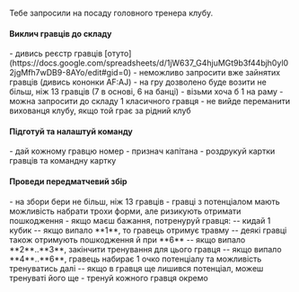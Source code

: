 
Тебе запросили на посаду головного тренера клубу.

<h4>Виклич гравців до складу</h4>
- дивись реєстр гравців [отуто](https://docs.google.com/spreadsheets/d/1jW637_G4hjuMGt9b3f44bjh0yl02jgMfh7wDB9-8AYo/edit#gid=0)
- неможливо запросити вже зайнятих гравців (дивись кононки AF:AJ)
- на гру дозволено буде возити не більш, ніж 13 гравців (7 в основі, 6 на банці)
- візьми хоча б 1 на раму
- можна запросити до складу 1 класичного гравця
- не вийде переманити вихованця клубу, якщо той грає за рідний клуб

<h4>Підготуй та налаштуй команду</h4>
- дай кожному гравцю номер
- признач капітана
- роздрукуй картки гравців та командну картку

<h4>Проведи передматчевий збір</h4>
- на збори бери не більш, ніж 13 гравців
- гравці з потенціалом мають можливість набрати трохи форми, але ризикують отримати пошкодження
- якщо маєш бажання, потренуруй гравця:
-- кидай 1 кубик
-- якщо випало **1**, то гравець отримує травму
-- деякі гравці також отримують пошкодження й при **6**
-- якщо випало **2**..**3**, закінчити тренування для цього гравця
-- якщо випало **4**..**6**, гравець набирає 1 очко потенціалу та можливість тренуватись далі
-- якщо в гравця ще лишився потенціал, можеш тренуваті його ще
- тренуй кожного гравця окремо
